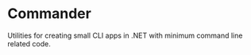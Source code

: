 Commander
=========

Utilities for creating small CLI apps in .NET with minimum command line related code.
